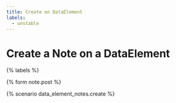 ```yaml
---
title: Create on DataElement
labels:
  - unstable
---
```


# Create a Note on a DataElement

{% labels %}

{% form note.post %}

{% scenario data_element_notes.create %}
